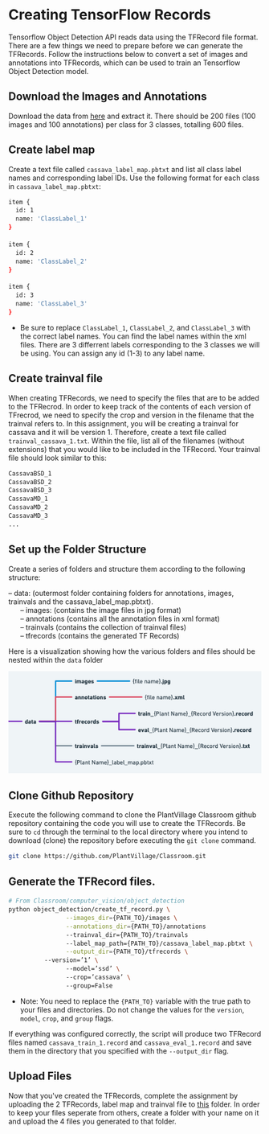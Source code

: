 
# Creating TensorFlow Records

Tensorflow Object Detection API reads data using the TFRecord file format. There are a few things we need to prepare before we can generate the TFRecords. Follow the instructions below to convert a set of images and annotations into TFRecords, which can be used to train an Tensorflow Object Detection model. 

## Download the Images and Annotations

Download the data from [here](https://www.dropbox.com/s/5oph6gx38s2zw8y/cassava_data.zip?dl=0) and extract it. There should be 200 files (100 images and 100 annotations) per class for 3 classes, totalling 600 files. 

## Create label map

Create a text file called `cassava_label_map.pbtxt` and list all class label names and corresponding label IDs. Use the following format for each class in `cassava_label_map.pbtxt`:  
```bash
item {  
  id: 1  
  name: 'ClassLabel_1'  
}  

item {  
  id: 2  
  name: 'ClassLabel_2'  
}

item {  
  id: 3  
  name: 'ClassLabel_3'  
}
```
* Be sure to replace `ClassLabel_1`, `ClassLabel_2`, and `ClassLabel_3` with the correct label names. You can find the label names within the xml files. There are 3 differrent labels corresponding to the 3 classes we will be using. You can assign any id (1-3) to any label name.  

## Create trainval file

When creating TFRecords, we need to specify the files that are to be added to the TFRecrod. In order to keep track of the contents of each version of TFrecrod, we need to specify the crop and version in the filename that the trainval refers to. In this assignment, you will be creating a trainval for cassava and it will be version 1. Therefore, create a text file called `trainval_cassava_1.txt`. Within the file, list all of the filenames (without extensions) that you would like to be included in the TFRecord. Your trainval file should look similar to this:
``` bash
CassavaBSD_1  
CassavaBSD_2  
CassavaBSD_3  
CassavaMD_1  
CassavaMD_2  
CassavaMD_3
...
```

## Set up the Folder Structure

Create a series of folders and structure them according to the following structure:  

– data: (outermost folder containing folders for annotations, images, trainvals and the cassava_label_map.pbtxt).  
&nbsp;&nbsp;&nbsp;&nbsp;&nbsp;&nbsp;– images: (contains the image files in jpg format)  
&nbsp;&nbsp;&nbsp;&nbsp;&nbsp;&nbsp;– annotations (contains all the annotation files in xml format)  
&nbsp;&nbsp;&nbsp;&nbsp;&nbsp;&nbsp;– trainvals (contains the collection of trainval files)  
&nbsp;&nbsp;&nbsp;&nbsp;&nbsp;&nbsp;– tfrecords (contains the generated TF Records)  

Here is a visualization showing how the various folders and files should be nested within the `data` folder

![Data Structure](data_structure_cv.png)

## Clone Github Repository
Execute the following command to clone the PlantVillage Classroom github repository containing the code you will use to create the TFRecords. Be sure to `cd` through the terminal to the local directory where you intend to download (clone) the repository before executing the `git clone` command.

```bash
git clone https://github.com/PlantVillage/Classroom.git
```

## Generate the TFRecord files.

```bash
# From Classroom/computer_vision/object_detection
python object_detection/create_tf_record.py \
    			--images_dir={PATH_TO}/images \
    			--annotations_dir={PATH_TO}/annotations
    			--trainval_dir={PATH_TO}/trainvals
    			--label_map_path={PATH_TO}/cassava_label_map.pbtxt \
    			--output_dir={PATH_TO}/tfrecords \  
          --version=’1’ \  
    			--model=’ssd’ \  
    			--crop=’cassava’ \  
    			--group=False
```

* Note: You need to replace the `{PATH_TO}` variable with the true path to your files and directories. Do not change the values for the `version`, `model`, `crop`, and `group` flags.

If everything was configured correctly, the script will produce two TFRecord files named `cassava_train_1.record` and
`cassava_eval_1.record` and save them in the directory that you specified with the `--output_dir` flag.

## Upload Files

Now that you've created the TFRecords, complete the assignment by uploading the 2 TFRecords, label map and trainval file to [this](https://www.dropbox.com/scl/fo/xryhtm1u6eyexvojacc7n/h?dl=0&rlkey=sum646wlpkewzojh2bkl3m1g5) folder. In order to keep your files seperate from others, create a folder with your name on it and upload the 4 files you generated to that folder. 

[https://www.dropbox.com/s/9rkz9ql1cf782fx/Screen%20Shot%202023-01-24%20at%2012.04.41%20PM.png?dl=0]: https://www.dropbox.com/s/9rkz9ql1cf782fx/Screen%20Shot%202023-01-24%20at%2012.04.41%20PM.png?dl=0